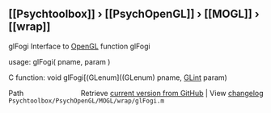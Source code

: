 ## [[Psychtoolbox]] &#8250; [[PsychOpenGL]] &#8250; [[MOGL]] &#8250; [[wrap]]

glFogi  Interface to [OpenGL](OpenGL) function glFogi  
  
usage:  glFogi( pname, param )  
  
C function:  void glFogi[(GLenum]((GLenum) pname, [GLint](GLint) param)  




<div class="code_header" style="text-align:right;">
  <span style="float:left;">Path&nbsp;&nbsp;</span> <span class="counter">Retrieve <a href=
  "https://raw.github.com/Psychtoolbox-3/Psychtoolbox-3/beta/Psychtoolbox/PsychOpenGL/MOGL/wrap/glFogi.m">current version from GitHub</a> | View <a href=
  "https://github.com/Psychtoolbox-3/Psychtoolbox-3/commits/beta/Psychtoolbox/PsychOpenGL/MOGL/wrap/glFogi.m">changelog</a></span>
</div>
<div class="code">
  <code>Psychtoolbox/PsychOpenGL/MOGL/wrap/glFogi.m</code>
</div>

